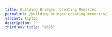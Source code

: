 ```yaml
---
title: Building Bridges, Creating Memories
permalink: /building-bridges-creating-memories/
variant: tiptap
description: ""
third_nav_title: "2025"
---
```


